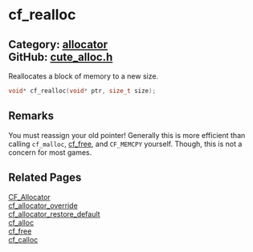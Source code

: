 [](../header.md ':include')

# cf_realloc

Category: [allocator](/api_reference?id=allocator)  
GitHub: [cute_alloc.h](https://github.com/RandyGaul/cute_framework/blob/master/include/cute_alloc.h)  
---

Reallocates a block of memory to a new size.

```cpp
void* cf_realloc(void* ptr, size_t size);
```

## Remarks

You must reassign your old pointer! Generally this is more efficient than calling `cf_malloc`, [cf_free](/allocator/cf_free.md), and
`CF_MEMCPY` yourself. Though, this is not a concern for most games.

## Related Pages

[CF_Allocator](/allocator/cf_allocator.md)  
[cf_allocator_override](/allocator/cf_allocator_override.md)  
[cf_allocator_restore_default](/allocator/cf_allocator_restore_default.md)  
[cf_alloc](/allocator/cf_alloc.md)  
[cf_free](/allocator/cf_free.md)  
[cf_calloc](/allocator/cf_calloc.md)  
